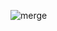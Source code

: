 ![merge](https://user-images.githubusercontent.com/54006309/172430911-4d551b7c-895a-4f0a-ae94-3af8ab7e278d.gif)

